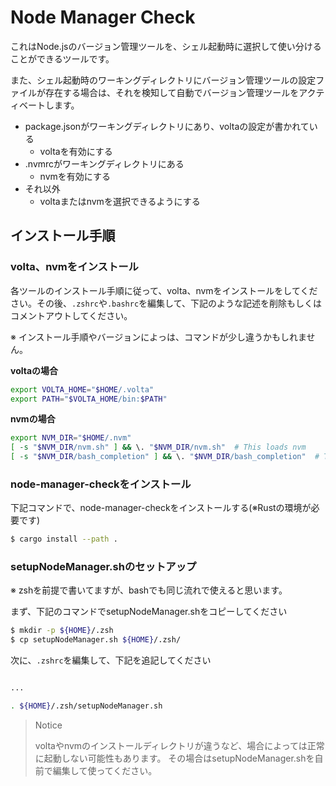 # Node Manager Check

これはNode.jsのバージョン管理ツールを、シェル起動時に選択して使い分けることができるツールです。

また、シェル起動時のワーキングディレクトリにバージョン管理ツールの設定ファイルが存在する場合は、それを検知して自動でバージョン管理ツールをアクティベートします。

- package.jsonがワーキングディレクトリにあり、voltaの設定が書かれている
  - voltaを有効にする
- .nvmrcがワーキングディレクトリにある
  - nvmを有効にする
- それ以外
  - voltaまたはnvmを選択できるようにする

## インストール手順

### volta、nvmをインストール

各ツールのインストール手順に従って、volta、nvmをインストールをしてください。その後、`.zshrc`や`.bashrc`を編集して、下記のような記述を削除もしくはコメントアウトしてください。

※ インストール手順やバージョンによっは、コマンドが少し違うかもしれません。

**voltaの場合**

```bash
export VOLTA_HOME="$HOME/.volta"
export PATH="$VOLTA_HOME/bin:$PATH"
```

**nvmの場合**

```bash
export NVM_DIR="$HOME/.nvm"
[ -s "$NVM_DIR/nvm.sh" ] && \. "$NVM_DIR/nvm.sh"  # This loads nvm
[ -s "$NVM_DIR/bash_completion" ] && \. "$NVM_DIR/bash_completion"  # This loads nvm bash_completion
```

### node-manager-checkをインストール

下記コマンドで、node-manager-checkをインストールする(※Rustの環境が必要です)

```bash
$ cargo install --path .
```

### setupNodeManager.shのセットアップ

※ zshを前提で書いてますが、bashでも同じ流れで使えると思います。

まず、下記のコマンドでsetupNodeManager.shをコピーしてください

```bash
$ mkdir -p ${HOME}/.zsh
$ cp setupNodeManager.sh ${HOME}/.zsh/
```

次に、`.zshrc`を編集して、下記を追記してください

```bash

...

. ${HOME}/.zsh/setupNodeManager.sh
```

> Notice
> 
> voltaやnvmのインストールディレクトリが違うなど、場合によっては正常に起動しない可能性もあります。
> その場合はsetupNodeManager.shを自前で編集して使ってください。
